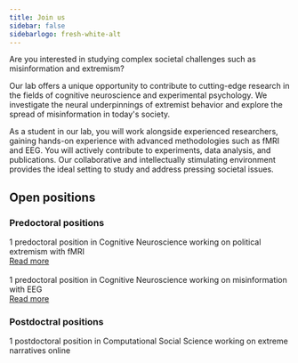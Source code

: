 ```yaml
---
title: Join us
sidebar: false
sidebarlogo: fresh-white-alt
---
```


Are you interested in studying complex societal challenges such as misinformation and extremism? 

Our lab offers a unique opportunity to contribute to cutting-edge research in the fields of cognitive neuroscience and experimental psychology. We investigate the neural underpinnings of extremist behavior and explore the spread of misinformation in today's society.

As a student in our lab, you will work alongside experienced researchers, gaining hands-on experience with advanced methodologies such as fMRI and EEG. You will actively contribute to experiments, data analysis, and publications. Our collaborative and intellectually stimulating environment provides the ideal setting to study and address pressing societal issues.

## Open positions

### Predoctoral positions

1 predoctoral position in Cognitive Neuroscience working on political extremism with fMRI
<br>
[Read more](https://www.imim.cat/media/upload/arxius/ofertes%20de%20treball/2023/BT/Ref.%202311%20-%20PRETUS.pdf?_t=1686307206)
<br><br>
1 predoctoral position in Cognitive Neuroscience working on misinformation with EEG
<br>
[Read more](https://www.imim.cat/media/upload/arxius/ofertes%20de%20treball/2023/BT/Ref.%202310%20-%20PRETUS.pdf?_t=1686306918)
<br>

### Postdoctral positions

1 postdoctoral position in Computational Social Science working on extreme narratives online
